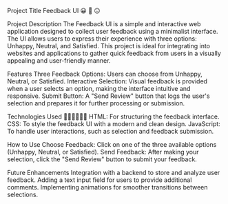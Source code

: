 Project Title
Feedback UI 😀 🙁 😐

Project Description
The Feedback UI is a simple and interactive web application designed to collect user feedback using a minimalist interface. The UI allows users to express their experience with three options: Unhappy, Neutral, and Satisfied. This project is ideal for integrating into websites and applications to gather quick feedback from users in a visually appealing and user-friendly manner.

Features
Three Feedback Options: Users can choose from Unhappy, Neutral, or Satisfied.
Interactive Selection: Visual feedback is provided when a user selects an option, making the interface intuitive and responsive.
Submit Button: A "Send Review" button that logs the user's selection and prepares it for further processing or submission.

Technologies Used 🧑‍💻🧑‍💻🧑‍💻
HTML: For structuring the feedback interface.
CSS: To style the feedback UI with a modern and clean design.
JavaScript: To handle user interactions, such as selection and feedback submission.

How to Use
Choose Feedback: Click on one of the three available options (Unhappy, Neutral, or Satisfied).
Send Feedback: After making your selection, click the "Send Review" button to submit your feedback.

Future Enhancements
Integration with a backend to store and analyze user feedback.
Adding a text input field for users to provide additional comments.
Implementing animations for smoother transitions between selections.
